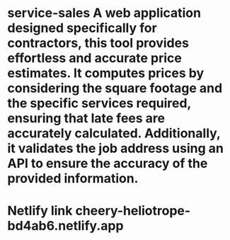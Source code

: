 # service-sales A web application designed specifically for contractors, this tool provides effortless and accurate price estimates. It computes prices by considering the square footage and the specific services required, ensuring that late fees are accurately calculated. Additionally, it validates the job address using an API to ensure the accuracy of the provided information.

# Netlify link cheery-heliotrope-bd4ab6.netlify.app